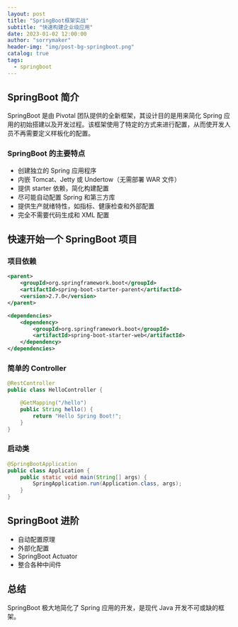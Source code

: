 ```yaml
---
layout: post
title: "SpringBoot框架实战"
subtitle: "快速构建企业级应用"
date: 2023-01-02 12:00:00
author: "sorrymaker"
header-img: "img/post-bg-springboot.png"
catalog: true
tags:
  - springboot
---
```


## SpringBoot 简介

SpringBoot 是由 Pivotal 团队提供的全新框架，其设计目的是用来简化 Spring 应用的初始搭建以及开发过程。该框架使用了特定的方式来进行配置，从而使开发人员不再需要定义样板化的配置。

### SpringBoot 的主要特点

- 创建独立的 Spring 应用程序
- 内嵌 Tomcat、Jetty 或 Undertow（无需部署 WAR 文件）
- 提供 starter 依赖，简化构建配置
- 尽可能自动配置 Spring 和第三方库
- 提供生产就绪特性，如指标、健康检查和外部配置
- 完全不需要代码生成和 XML 配置

## 快速开始一个 SpringBoot 项目

### 项目依赖

```xml
<parent>
    <groupId>org.springframework.boot</groupId>
    <artifactId>spring-boot-starter-parent</artifactId>
    <version>2.7.0</version>
</parent>

<dependencies>
    <dependency>
        <groupId>org.springframework.boot</groupId>
        <artifactId>spring-boot-starter-web</artifactId>
    </dependency>
</dependencies>
```

### 简单的 Controller

```java
@RestController
public class HelloController {

    @GetMapping("/hello")
    public String hello() {
        return "Hello Spring Boot!";
    }
}
```

### 启动类

```java
@SpringBootApplication
public class Application {
    public static void main(String[] args) {
        SpringApplication.run(Application.class, args);
    }
}
```

## SpringBoot 进阶

- 自动配置原理
- 外部化配置
- SpringBoot Actuator
- 整合各种中间件

## 总结

SpringBoot 极大地简化了 Spring 应用的开发，是现代 Java 开发不可或缺的框架。
